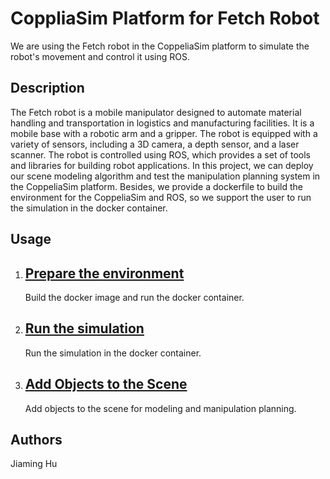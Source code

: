 # CoppliaSim Platform for Fetch Robot

We are using the Fetch robot in the CoppeliaSim platform to simulate the robot's movement and control it using ROS.

## Description

The Fetch robot is a mobile manipulator designed to automate material handling and transportation in logistics and manufacturing facilities. It is a mobile base with a robotic arm and a gripper. The robot is equipped with a variety of sensors, including a 3D camera, a depth sensor, and a laser scanner. The robot is controlled using ROS, which provides a set of tools and libraries for building robot applications. In this project, we can deploy our scene modeling algorithm and test the manipulation planning system in the CoppeliaSim platform. Besides, we provide a dockerfile to build the environment for the CoppeliaSim and ROS, so we support the user to run the simulation in the docker container.

## Usage

1. [<h2> Prepare the environment </h2>](documents/prepare_environment.md)

    Build the docker image and run the docker container.

2. [<h2> Run the simulation </h2>](documents/run_simulation.md)

    Run the simulation in the docker container.

3. [<h2> Add Objects to the Scene </h2>](documents/add_objects_to_scene.md)

    Add objects to the scene for modeling and manipulation planning.

## Authors
Jiaming Hu